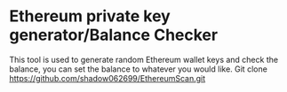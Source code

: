 # Ethereum private key generator/Balance Checker
This tool is used to generate random Ethereum wallet keys and check the balance, you can set the balance to whatever you would like.
Git clone https://github.com/shadow062699/EthereumScan.git
